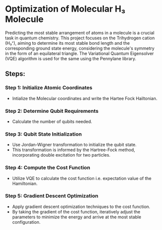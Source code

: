 # Optimization of Molecular H₃ Molecule

Predicting the most stable arrangement of atoms in a molecule is a crucial task in quantum chemistry. This project focuses on the Trihydrogen cation (H₃⁺), aiming to determine its most stable bond length and the corresponding ground state energy, considering the molecule's symmetry in the form of an equilateral triangle. The Variational Quantum Eigensolver (VQE) algorithm is used for the same using the Pennylane library.

## Steps:

### Step 1: Initialize Atomic Coordinates
   - Intialize the Molecular coordinates and write the Hartee Fock Hailtonian.

### Step 2: Determine Qubit Requirements
   - Calculate the number of qubits needed.

### Step 3: Qubit State Initialization
   - Use Jordan-Wigner transformation to initialize the qubit state.
   -  This transformation is informed by the Hartree-Fock method, incorporating double excitation for two particles.

### Step 4: Compute the Cost Function
   - Utilize VQE to calculate the cost function i.e. expectation value of the Hamiltonian.

### Step 5: Gradient Descent Optimization
   - Apply gradient descent optimization techniques to the cost function.
   - By taking the gradient of the cost function, iteratively adjust the parameters to minimize the energy and arrive at the most stable configuration.
